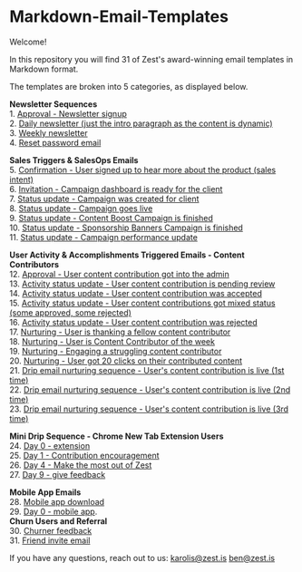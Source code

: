 # Markdown-Email-Templates

Welcome!

In this repository you will find 31 of Zest's award-winning email templates in Markdown format.

The templates are broken into 5 categories, as displayed below.


**Newsletter Sequences**     
1\. [Approval - Newsletter signup](https://github.com/zestis/Markdown-Email-Templates/blob/master/emails/Approval%20-%20Newsletter%20signup.md)  
2. [Daily newsletter (just the intro paragraph as the content is dynamic)](https://github.com/zestis/Markdown-Email-Templates/blob/master/emails/Daily%20newsletter.md)  
3. [Weekly newsletter](https://github.com/zestis/Markdown-Email-Templates/blob/master/emails/Weekly%20Newsletter.md)  
4. [Reset password email](https://github.com/zestis/Markdown-Email-Templates/blob/master/emails/Reset%20password%20email.md)  

**Sales Triggers & SalesOps Emails**  
5. [Confirmation - User signed up to hear more about the product (sales intent)](https://github.com/zestis/Markdown-Email-Templates/blob/master/emails/Confirmation%20-%20User%20signed%20up%20to%20hear%20more%20about%20the%20product.md)  
6. [Invitation - Campaign dashboard is ready for the client](https://github.com/zestis/Markdown-Email-Templates/blob/master/emails/Invitation%20-%20Campaign%20dashboard%20is%20ready%20for%20the%20client.md)  
7. [Status update - Campaign was created for client](https://github.com/zestis/Markdown-Email-Templates/blob/master/emails/Status%20update%20-%20Campaign%20was%20created%20for%20client.md)  
8. [Status update - Campaign goes live](https://github.com/zestis/Markdown-Email-Templates/blob/master/emails/Status%20update%20-%20Campaign%20goes%20live.md)  
9. [Status update - Content Boost Campaign is finished](https://github.com/zestis/Markdown-Email-Templates/blob/master/emails/Status%20update%20-%20Content%20Boost%20Campaign%20is%20finished.md)  
10. [Status update - Sponsorship Banners Campaign is finished](https://github.com/zestis/Markdown-Email-Templates/blob/master/emails/Status%20update%20-%20Sponsorship%20Banners%20Campaign%20is%20finished.md)     
11. [Status update - Campaign performance update](https://github.com/zestis/Markdown-Email-Templates/blob/master/emails/Status%20update%20-%20Campaign%20performance%20update.md)  

**User Activity & Accomplishments Triggered Emails - Content Contributors**   
12. [Approval - User content contribution got into the admin](https://github.com/zestis/Markdown-Email-Templates/blob/master/emails/Approval%20-%20User%20content%20contribution%20got%20into%20the%20admin.md)  
13. [Activity status update - User content contribution is pending review](https://github.com/zestis/Markdown-Email-Templates/blob/master/emails/Activity%20status%20update%20-%20User%20content%20contribution%20is%20pending%20review.md)   
14. [Activity status update - User content contribution was accepted](https://github.com/zestis/Markdown-Email-Templates/blob/master/emails/Activity%20status%20update%20-%20User%20content%20contribution%20was%20accepted.md)  
15. [Activity status update - User content contributions got mixed status (some approved, some rejected)](https://github.com/zestis/Markdown-Email-Templates/blob/master/emails/Activity%20status%20update%20-%20User%20content%20contributions%20got%20mixed%20status.md)   
16. [Activity status update - User content contribution was rejected](https://github.com/zestis/Markdown-Email-Templates/blob/master/emails/Activity%20status%20update%20-%20User%20content%20contribution%20was%20rejected.md)  
17. [Nurturing - User is thanking a fellow content contributor](https://github.com/zestis/Markdown-Email-Templates/blob/master/emails/Nurturing%20-%20User%20is%20thanking%20a%20fellow%20content%20contributor.md)  
18. [Nurturing - User is Content Contributor of the week](https://github.com/zestis/Markdown-Email-Templates/blob/master/emails/Nurturing%20-%20User%20is%20Content%20Contributor%20of%20the%20week.md)  
19. [Nurturing - Engaging a struggling content contributor](https://github.com/zestis/Markdown-Email-Templates/blob/master/emails/Nurturing%20-%20Engaging%20a%20struggling%20content%20contributor.md)  
20. [Nurturing - User got 20 clicks on their contributed content](https://github.com/zestis/Markdown-Email-Templates/blob/master/emails/Nurturing%20-%20User%20got%2020%20clicks%20on%20their%20contributed%20content.md)    
21. [Drip email nurturing sequence - User's content contribution is live (1st time)](https://github.com/zestis/Markdown-Email-Templates/blob/master/emails/Drip%20email%20nurturing%20sequence%20-%20User's%20content%20contribution%20is%20live%20(1st%20time).md)  
22. [Drip email nurturing sequence - User's content contribution is live (2nd time)](https://github.com/zestis/Markdown-Email-Templates/blob/master/emails/Drip%20email%20nurturing%20sequence%20-%20User's%20content%20contribution%20is%20live%20(2nd%20time).md)  
23. [Drip email nurturing sequence - User's content contribution is live (3rd time)](https://github.com/zestis/Markdown-Email-Templates/blob/master/emails/Drip%20email%20nurturing%20sequence%20-%20User's%20content%20contribution%20is%20live%20(3rd%20time).md)    

**Mini Drip Sequence - Chrome New Tab Extension Users**  
24. [Day 0 - extension](https://github.com/zestis/Markdown-Email-Templates/blob/master/emails/Day%200%20-%20Extension.md)  
25. [Day 1 - Contribution encouragement](https://github.com/zestis/Markdown-Email-Templates/blob/master/emails/Day%201%20-%20Contribution%20Encouragement.md)  
26. [Day 4 - Make the most out of Zest](https://github.com/zestis/Markdown-Email-Templates/blob/master/emails/Day%204%20-%20Make%20the%20most%20out%20of%20Zest.md)    
27. [Day 9 - give feedback](https://github.com/zestis/Markdown-Email-Templates/blob/master/emails/Day%209%20-%20give%20feedback.md)  

**Mobile App Emails**   
28. [Mobile app download](https://github.com/zestis/Markdown-Email-Templates/blob/master/emails/Mobile%20app%20download.md)  
29. [Day 0 - mobile app](https://github.com/zestis/Markdown-Email-Templates/blob/master/emails/Day%200%20-%20Mobile%20App.md).          
**Churn Users and Referral**  
30. [Churner feedback](https://github.com/zestis/Markdown-Email-Templates/blob/master/emails/Churner%20feedback.md)  
31. [Friend invite email](https://github.com/zestis/Markdown-Email-Templates/blob/master/emails/Friend%20invite%20email.md)  


If you have any questions, reach out to us:
karolis@zest.is
ben@zest.is
